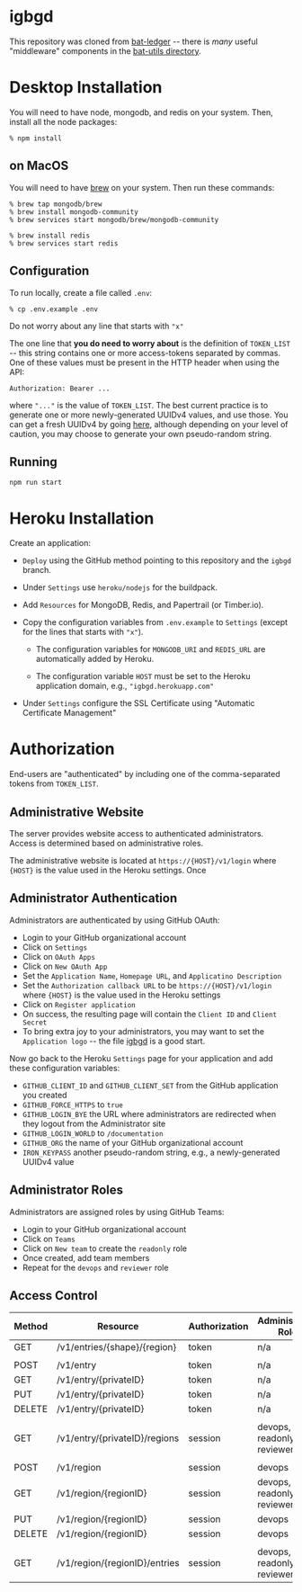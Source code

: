# igbgd
This repository was cloned from [bat-ledger](https://github.com/brave-intl/bat-ledger) --
there is *many* useful "middleware" components in the [bat-utils directory](tree/master/bat-utils).

# Desktop Installation
You will need to have node, mongodb, and redis on your system.
Then, install all the node packages:

    % npm install

## on MacOS
You will need to have [brew](https://brew.sh/) on your system.
Then run these commands:

    % brew tap mongodb/brew
    % brew install mongodb-community
    % brew services start mongodb/brew/mongodb-community

    % brew install redis
    % brew services start redis

## Configuration
To run locally, create a file called `.env`:

    % cp .env.example .env

Do not worry about any line that starts with `"x"`

The one line that **you do need to worry about** is the definition of `TOKEN_LIST` --
this string contains one or more access-tokens separated by commas.
One of these values must be present in the HTTP header when using the API:

    Authorization: Bearer ...
    
where `"..."` is the value of `TOKEN_LIST`.
The best current practice is to generate one or more newly-generated UUIDv4 values,
and use those.
You can get a fresh UUIDv4 by going [here](https://www.uuidgenerator.net/),
although depending on your level of caution,
you may choose to generate your own pseudo-random string.

## Running

    npm run start

# Heroku Installation

Create an application:

- `Deploy` using the GitHub method pointing to this repository and the `igbgd` branch.

- Under `Settings` use `heroku/nodejs` for the buildpack.

- Add `Resources` for MongoDB, Redis, and Papertrail (or Timber.io).

- Copy the configuration variables from `.env.example` to `Settings` (except for the lines that starts with `"x"`).

    - The configuration variables for `MONGODB_URI` and `REDIS_URL` are automatically added by Heroku.

    - The configuration variable `HOST` must be set to the Heroku application domain, e.g., `"igbgd.herokuapp.com"`

- Under `Settings` configure the SSL Certificate using "Automatic Certificate Management"

# Authorization
End-users are "authenticated" by including one of the comma-separated tokens from `TOKEN_LIST`.

## Administrative Website
The server provides website access to authenticated administrators.
Access is determined based on administrative roles.

The administrative website is located at `https://{HOST}/v1/login` where `{HOST}` is the value used in the Heroku settings.
Once 

## Administrator Authentication
Administrators are authenticated by using GitHub OAuth:

- Login to your GitHub organizational account
- Click on `Settings`
- Click on `OAuth Apps`
- Click on `New OAuth App`
- Set the `Application Name`, `Homepage URL`, and `Applicatino Description`
- Set the `Authorization callback URL` to be `https://{HOST}/v1/login` where `{HOST}` is the value used in the Heroku settings
- Click on `Register application`
- On success, the resulting page will contain the `Client ID` and `Client Secret`
- To bring extra joy to your administrators,
you may want to set the `Application logo` -- the file [igbgd](blob/igbgd/igbgd/assets/igbgd.png) is a good start.

Now go back to the Heroku `Settings` page for your application and add these configuration variables:

- `GITHUB_CLIENT_ID` and `GITHUB_CLIENT_SET` from the GitHub application you created
- `GITHUB_FORCE_HTTPS` to `true`
- `GITHUB_LOGIN_BYE` the URL where administrators are redirected when they logout from the Administrator site
- `GITHUB_LOGIN_WORLD` to `/documentation`
- `GITHUB_ORG` the name of your GitHub organizational account
- `IRON_KEYPASS` another pseudo-random string, e.g., a newly-generated UUIDv4 value

## Administrator Roles
Administrators are assigned roles by using GitHub Teams:

- Login to your GitHub organizational account
- Click on `Teams`
- Click on `New team` to create the `readonly` role
- Once created, add team members
- Repeat for the `devops` and `reviewer` role

## Access Control
| Method | Resource                       | Authorization | Administrator Role            |
|--------|--------------------------------|---------------|-------------------------------|
| GET    | /v1/entries/{shape}/{region}   | token         | n/a                           |
| | | | |
| POST   | /v1/entry                      | token         | n/a                           |
| GET    | /v1/entry/{privateID}          | token         | n/a                           |
| PUT    | /v1/entry/{privateID}          | token         | n/a                           |
| DELETE | /v1/entry/{privateID}          | token         | n/a                           |
| | | | |
| GET    | /v1/entry/{privateID}/regions  | session       | devops, readonly, or reviewer |
| | | | |
| POST   | /v1/region                     | session       | devops                        |
| GET    | /v1/region/{regionID}          | session       | devops, readonly, or reviewer |
| PUT    | /v1/region/{regionID}          | session       | devops                        |
| DELETE | /v1/region/{regionID}          | session       | devops                        |
| | | | |
| GET    | /v1/region/{regionID}/entries  | session       | devops, readonly, or reviewer |

